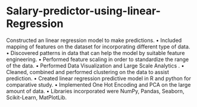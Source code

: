 # Salary-predictor-using-linear-Regression
Constructed an linear regression model to make predictions. 
•	Included mapping of features on the dataset for incorporating different type of data.
•	Discovered patterns in data that can help the model by suitable feature engineering.
•	Performed feature scaling in order to standardize the range of the data.
•	Performed Data Visualization and Large Scale Analytics .
•	Cleaned, combined and performed clustering on the data to assist prediction.
•	Created linear regression predictive model in R and python for comparative study.
•	Implemented One Hot Encoding and PCA on the large amount of data.
•	Libraries incorporated were NumPy, Pandas, Seaborn, Scikit-Learn, MatPlotLib. 

